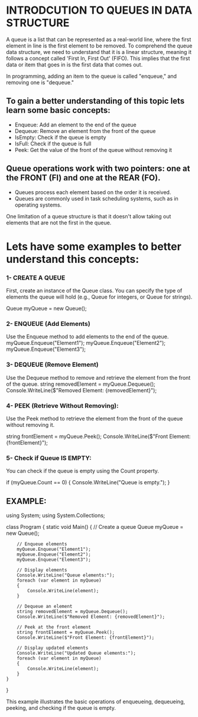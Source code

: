 # INTRODCUTION TO QUEUES IN DATA STRUCTURE 

A queue is a list that can be represented as a real-world line, where the first element in line is the first element to be removed. To comprehend the queue data structure, we need to understand that it is a linear structure, meaning it follows a concept called 'First In, First Out' (FIFO). This implies that the first data or item that goes in is the first data that comes out.

In programming, adding an item to the queue is called "enqueue," and removing one is "dequeue."

## To gain a better understanding of this topic lets learn some basic concepts:

* Enqueue: Add an element to the end of the queue
* Dequeue: Remove an element from the front of the queue
* IsEmpty: Check if the queue is empty
* IsFull: Check if the queue is full
* Peek: Get the value of the front of the queue without removing it

## Queue operations work with two pointers: one at the FRONT (FI) and one at the REAR (FO).

* Queues process each element based on the order it is received.
* Queues are commonly used in task scheduling systems, such as in operating systems.

One limitation of a queue structure is that it doesn't allow taking out elements that are not the first in the queue.

# Lets have some examples to better understand this concepts:

### 1- CREATE A QUEUE
First, create an instance of the Queue class. You can specify the type of elements the queue will hold (e.g., Queue<int> for integers, or Queue<string> for strings).

Queue<string> myQueue = new Queue<string>();

### 2- ENQUEUE (Add Elements)
Use the Enqueue method to add elements to the end of the queue.
myQueue.Enqueue("Element1");
myQueue.Enqueue("Element2");
myQueue.Enqueue("Element3");

### 3- DEQUEUE (Remove Element)
Use the Dequeue method to remove and retrieve the element from the front of the queue.
string removedElement = myQueue.Dequeue();
Console.WriteLine($"Removed Element: {removedElement}");

### 4- PEEK (Retrieve Without Removing):
Use the Peek method to retrieve the element from the front of the queue without removing it.

string frontElement = myQueue.Peek();
Console.WriteLine($"Front Element: {frontElement}");

### 5- Check if Queue IS EMPTY:
You can check if the queue is empty using the Count property.

if (myQueue.Count == 0)
{
    Console.WriteLine("Queue is empty.");
}

## EXAMPLE:

using System;
using System.Collections;

class Program
{
    static void Main()
    {
        // Create a queue
        Queue<string> myQueue = new Queue<string>();

        // Enqueue elements
        myQueue.Enqueue("Element1");
        myQueue.Enqueue("Element2");
        myQueue.Enqueue("Element3");

        // Display elements
        Console.WriteLine("Queue elements:");
        foreach (var element in myQueue)
        {
            Console.WriteLine(element);
        }

        // Dequeue an element
        string removedElement = myQueue.Dequeue();
        Console.WriteLine($"Removed Element: {removedElement}");

        // Peek at the front element
        string frontElement = myQueue.Peek();
        Console.WriteLine($"Front Element: {frontElement}");

        // Display updated elements
        Console.WriteLine("Updated Queue elements:");
        foreach (var element in myQueue)
        {
            Console.WriteLine(element);
        }
    }
}

This example illustrates the basic operations of enqueueing, dequeueing, peeking, and checking if the queue is empty.
